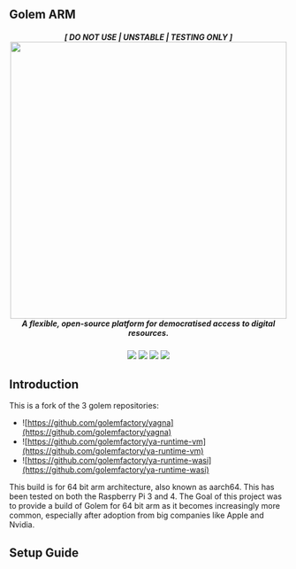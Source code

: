 ## Golem ARM

<h5 align="center">
[ DO NOT USE | UNSTABLE | TESTING ONLY ] <br/>
  <a href='https://golem.network/'><img
      width='500px'
      alt=''
      src="https://raw.githubusercontent.com/MarijnStevens/yagna-aarch64/master/.github/images/banner.png" /></a>
  <br/>A flexible, open-source platform for democratised access to digital resources.
</a>
</h5>

<p align="center">  
    <a href="https://github.com/MarijnStevens/yagna-aarch64/actions/workflows/deploy%20nightly.yml/badge.svg" alt="CI">
        <img src="https://github.com/MarijnStevens/yagna-aarch64/actions/workflows/deploy%20nightly.yml/badge.svg" /></a>  
    <a href="https://github.com/MarijnStevens/yagna-aarch64/watchers" alt="Watch on GitHub">
        <img src="https://img.shields.io/github/watchers/MarijnStevens/yagna-aarch64.svg?style=social" /></a>
    <a href="https://github.com/MarijnStevens/yagna-aarch64/stargazers" alt="Star on GitHub">
        <img src="https://img.shields.io/github/stars/MarijnStevens/yagna-aarch64.svg?style=social" /></a>
    <a href="https://discord.gg/y29dtcM" alt="Discord">
        <img src="https://img.shields.io/discord/684703559954333727?logo=discord" /></a>     
</p>

## Introduction

This is a fork of the 3 golem repositories:

- ![https://github.com/golemfactory/yagna](https://github.com/golemfactory/yagna) 
- ![https://github.com/golemfactory/ya-runtime-vm](https://github.com/golemfactory/ya-runtime-vm) 
- ![https://github.com/golemfactory/ya-runtime-wasi](https://github.com/golemfactory/ya-runtime-wasi) 

This build is for 64 bit arm architecture, also known as aarch64. This has been tested on both the Raspberry Pi 3 and 4. The Goal of this project was to provide a build of Golem for 64 bit arm as it becomes increasingly more common, especially after adoption from big companies like Apple and Nvidia.

## Setup Guide


